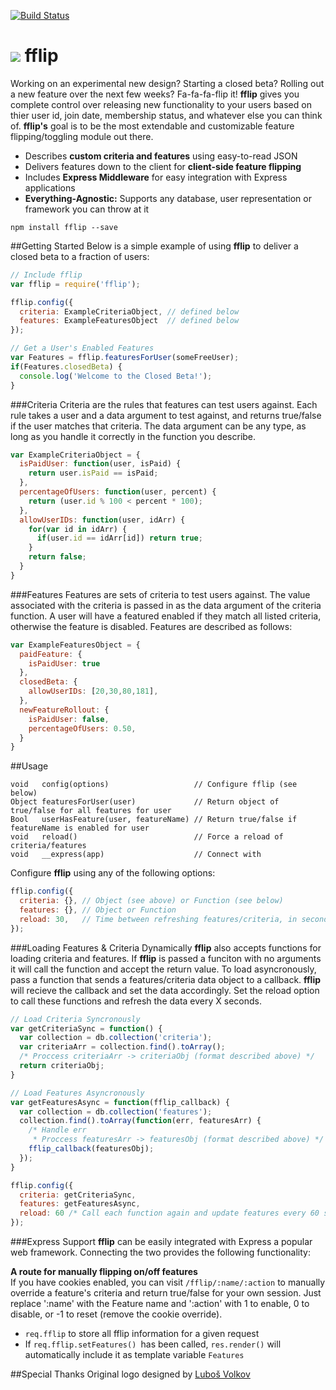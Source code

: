 [![Build Status](https://travis-ci.org/FredKSchott/fflip.png)](https://travis-ci.org/FredKSchott/fflip) 

<img src="http://fredkschott.com/images/fflipIcon2.png" /> fflip
============================ 
Working on an experimental new design? Starting a closed beta? Rolling out a new feature over the next few weeks? Fa-fa-fa-flip it! __fflip__ gives you complete control over releasing new functionality to your users based on thier user id, join date, membership status, and whatever else you can think of. __fflip's__ goal is to be the most extendable and customizable feature flipping/toggling module out there.

- Describes __custom criteria and features__ using easy-to-read JSON
- Delivers features down to the client for __client-side feature flipping__
- Includes __Express Middleware__ for easy integration with Express applications  
- __Everything-Agnostic:__ Supports any database, user representation or framework you can throw at it

```
npm install fflip --save
```

##Getting Started
Below is a simple example of using __fflip__ to deliver a closed beta to a fraction of users:
```javascript
// Include fflip
var fflip = require('fflip');

fflip.config({
  criteria: ExampleCriteriaObject, // defined below
  features: ExampleFeaturesObject  // defined below
});

// Get a User's Enabled Features
var Features = fflip.featuresForUser(someFreeUser);
if(Features.closedBeta) {
  console.log('Welcome to the Closed Beta!');
}
```

###Criteria
Criteria are the rules that features can test users against. Each rule takes a user and a data argument to test against, and returns true/false if the user matches that criteria. The data argument can be any type, as long as you handle it correctly in the function you describe.
```javascript
var ExampleCriteriaObject = {
  isPaidUser: function(user, isPaid) {
    return user.isPaid == isPaid;
  },
  percentageOfUsers: function(user, percent) {
    return (user.id % 100 < percent * 100);
  },
  allowUserIDs: function(user, idArr) {
    for(var id in idArr) {
      if(user.id == idArr[id]) return true;
    }
    return false;
  }
}
```

###Features
Features are sets of criteria to test users against. The value associated with the criteria is passed in as the data argument of the criteria function. A user will have a featured enabled if they match all listed criteria, otherwise the feature is disabled. Features are described as follows:
```javascript
var ExampleFeaturesObject = {
  paidFeature: {
    isPaidUser: true
  },
  closedBeta: {
    allowUserIDs: [20,30,80,181],
  },
  newFeatureRollout: {
    isPaidUser: false,
    percentageOfUsers: 0.50,
  }
}
```

##Usage
```
void   config(options)                   // Configure fflip (see below)
Object featuresForUser(user)             // Return object of true/false for all features for user
Bool   userHasFeature(user, featureName) // Return true/false if featureName is enabled for user
void   reload()                          // Force a reload of criteria/features
void   __express(app)                    // Connect with
```

Configure __fflip__ using any of the following options:
```javascript
fflip.config({
  criteria: {}, // Object (see above) or Function (see below)
  features: {}, // Object or Function
  reload: 30,   // Time between refreshing features/criteria, in seconds
});
```

###Loading Features & Criteria Dynamically
__fflip__ also accepts functions for loading criteria and features. If __fflip__ is passed a funciton with no arguments it will call the function and accept the return value. To load asyncronously, pass a function that sends a features/criteria data object to a callback. __fflip__ will recieve the callback and set the data accordingly. Set the reload option to call these functions and refresh the data every X seconds.
```javascript
// Load Criteria Syncronously
var getCriteriaSync = function() {
  var collection = db.collection('criteria');
  var criteriaArr = collection.find().toArray();
  /* Proccess criteriaArr -> criteriaObj (format described above) */
  return criteriaObj;
}

// Load Features Asyncronously
var getFeaturesAsync = function(fflip_callback) {
  var collection = db.collection('features');
  collection.find().toArray(function(err, featuresArr) {
    /* Handle err
     * Proccess featuresArr -> featuresObj (format described above) */
    fflip_callback(featuresObj);
  });
}

fflip.config({
  criteria: getCriteriaSync,
  features: getFeaturesAsync,
  reload: 60 /* Call each function again and update features every 60 secondss */
});
```

###Express Support
__fflip__ can be easily integrated with Express a popular web framework. Connecting the two provides the following functionality:

__A route for manually flipping on/off features__  
If you have cookies enabled, you can visit ``/fflip/:name/:action`` to manually override a feature's criteria and return true/false for your own session. Just replace ':name' with the Feature name and ':action' with 1 to enable, 0 to disable, or -1 to reset (remove the cookie override).

- ``req.fflip`` to store all fflip information for a given request
- If ``req.fflip.setFeatures() ``has been called, ``res.render()`` will automatically include it as template variable ``Features``


##Special Thanks
Original logo designed by <a href="http://thenounproject.com/Luboš Volkov" target="_blank">Luboš Volkov</a>

